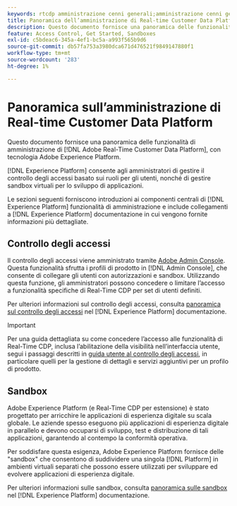```yaml
---
keywords: rtcdp amministrazione cenni generali;amministrazione cenni generali
title: Panoramica dell’amministrazione di Real-time Customer Data Platform
description: Questo documento fornisce una panoramica delle funzionalità di amministrazione di Adobe Real-time Customer Data Platform, basate su Adobe Experience Platform.
feature: Access Control, Get Started, Sandboxes
exl-id: c5bdeac6-345a-4ef1-bc5a-a993f565b9d6
source-git-commit: db57fa753a3980dca671d476521f9849147880f1
workflow-type: tm+mt
source-wordcount: '283'
ht-degree: 1%

---
```


# Panoramica sull’amministrazione di Real-time Customer Data Platform

Questo documento fornisce una panoramica delle funzionalità di amministrazione di [!DNL Adobe Real-Time Customer Data Platform], con tecnologia Adobe Experience Platform.

[!DNL Experience Platform] consente agli amministratori di gestire il controllo degli accessi basato sui ruoli per gli utenti, nonché di gestire sandbox virtuali per lo sviluppo di applicazioni.

Le sezioni seguenti forniscono introduzioni ai componenti centrali di [!DNL Experience Platform] funzionalità di amministrazione e include collegamenti a [!DNL Experience Platform] documentazione in cui vengono fornite informazioni più dettagliate.

## Controllo degli accessi

Il controllo degli accessi viene amministrato tramite [Adobe Admin Console](https://adminconsole.adobe.com). Questa funzionalità sfrutta i profili di prodotto in [!DNL Admin Console], che consente di collegare gli utenti con autorizzazioni e sandbox. Utilizzando questa funzione, gli amministratori possono concedere o limitare l’accesso a funzionalità specifiche di Real-Time CDP per set di utenti definiti.

Per ulteriori informazioni sul controllo degli accessi, consulta [panoramica sul controllo degli accessi](../../access-control/home.md) nel [!DNL Experience Platform] documentazione.

>[!IMPORTANT]
>
>Per una guida dettagliata su come concedere l’accesso alle funzionalità di Real-Time CDP, inclusa l’abilitazione della visibilità nell’interfaccia utente, segui i passaggi descritti in [guida utente al controllo degli accessi](../../access-control/ui/overview.md), in particolare quelli per la gestione di dettagli e servizi aggiuntivi per un profilo di prodotto.

## Sandbox

Adobe Experience Platform (e Real-Time CDP per estensione) è stato progettato per arricchire le applicazioni di esperienza digitale su scala globale. Le aziende spesso eseguono più applicazioni di esperienza digitale in parallelo e devono occuparsi di sviluppo, test e distribuzione di tali applicazioni, garantendo al contempo la conformità operativa.

Per soddisfare questa esigenza, Adobe Experience Platform fornisce delle &quot;sandbox&quot; che consentono di suddividere una singola [!DNL Platform] in ambienti virtuali separati che possono essere utilizzati per sviluppare ed evolvere applicazioni di esperienza digitale.

Per ulteriori informazioni sulle sandbox, consulta [panoramica sulle sandbox](../../sandboxes/home.md) nel [!DNL Experience Platform] documentazione.
